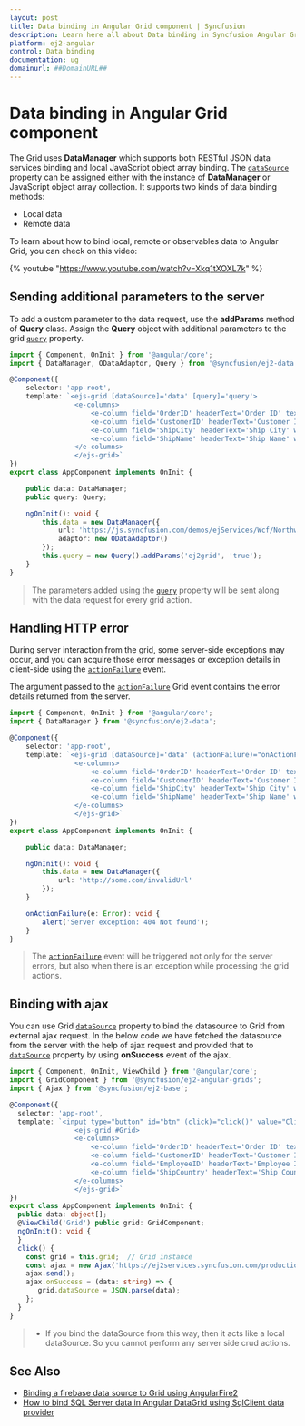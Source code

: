 ```yaml
---
layout: post
title: Data binding in Angular Grid component | Syncfusion
description: Learn here all about Data binding in Syncfusion Angular Grid component of Syncfusion Essential JS 2 and more.
platform: ej2-angular
control: Data binding 
documentation: ug
domainurl: ##DomainURL##
---
```


# Data binding in Angular Grid component

The Grid uses **DataManager** which supports both RESTful JSON data services binding and local JavaScript object array binding.
The [`dataSource`](https://ej2.syncfusion.com/angular/documentation/api/grid/#datasource) property can be assigned either with the instance of **DataManager** or JavaScript object array collection.
It supports two kinds of data binding methods:
* Local data
* Remote data

To learn about how to bind local, remote or observables data to Angular Grid, you can check on this video:

{% youtube "https://www.youtube.com/watch?v=Xkq1tXOXL7k" %}

## Sending additional parameters to the server

To add a custom parameter to the data request, use the **addParams** method of **Query** class.
Assign the **Query** object with additional parameters to the grid [`query`](https://ej2.syncfusion.com/angular/documentation/api/grid/#query) property.

```typescript
import { Component, OnInit } from '@angular/core';
import { DataManager, ODataAdaptor, Query } from '@syncfusion/ej2-data';

@Component({
    selector: 'app-root',
    template: `<ejs-grid [dataSource]='data' [query]='query'>
                <e-columns>
                    <e-column field='OrderID' headerText='Order ID' textAlign='Right' width=120></e-column>
                    <e-column field='CustomerID' headerText='Customer ID' width=150></e-column>
                    <e-column field='ShipCity' headerText='Ship City' width=150></e-column>
                    <e-column field='ShipName' headerText='Ship Name' width=150></e-column>
                </e-columns>
                </ejs-grid>`
})
export class AppComponent implements OnInit {

    public data: DataManager;
    public query: Query;

    ngOnInit(): void {
        this.data = new DataManager({
            url: 'https://js.syncfusion.com/demos/ejServices/Wcf/Northwind.svc/Orders?$top=7',
            adaptor: new ODataAdaptor()
        });
        this.query = new Query().addParams('ej2grid', 'true');
    }
}

```

> The parameters added using the [`query`](https://ej2.syncfusion.com/angular/documentation/api/grid/#query) property will be sent along with the data request for every grid action.

## Handling HTTP error

During server interaction from the grid, some server-side exceptions may occur, and you can acquire those error messages or exception details in client-side using the [`actionFailure`](https://ej2.syncfusion.com/angular/documentation/api/grid/#actionfailure) event.

The argument passed to the [`actionFailure`](https://ej2.syncfusion.com/angular/documentation/api/grid/#actionfailure) Grid event contains the error details returned from the server.

```typescript
import { Component, OnInit } from '@angular/core';
import { DataManager } from '@syncfusion/ej2-data';

@Component({
    selector: 'app-root',
    template: `<ejs-grid [dataSource]='data' (actionFailure)="onActionFailure($event)">
                <e-columns>
                    <e-column field='OrderID' headerText='Order ID' textAlign='Right' width=120></e-column>
                    <e-column field='CustomerID' headerText='Customer ID' width=150></e-column>
                    <e-column field='ShipCity' headerText='Ship City' width=150></e-column>
                    <e-column field='ShipName' headerText='Ship Name' width=150></e-column>
                </e-columns>
                </ejs-grid>`
})
export class AppComponent implements OnInit {

    public data: DataManager;

    ngOnInit(): void {
        this.data = new DataManager({
            url: 'http://some.com/invalidUrl'
        });
    }

    onActionFailure(e: Error): void {
        alert('Server exception: 404 Not found');
    }
}

```

> The [`actionFailure`](https://ej2.syncfusion.com/angular/documentation/api/grid/#actionfailure) event will be triggered not only for the server errors, but also when there is an exception while processing the grid actions.

## Binding with ajax

You can use Grid [`dataSource`](https://ej2.syncfusion.com/angular/documentation/api/grid/#datasource) property to bind the datasource to Grid from external ajax request. In the below code we have fetched the datasource from the server with the help of ajax request and provided that to [`dataSource`](https://ej2.syncfusion.com/angular/documentation/api/grid/#datasource) property by using **onSuccess** event of the ajax.

```typescript
import { Component, OnInit, ViewChild } from '@angular/core';
import { GridComponent } from '@syncfusion/ej2-angular-grids';
import { Ajax } from '@syncfusion/ej2-base';

@Component({
  selector: 'app-root',
  template: `<input type="button" id="btn" (click)="click()" value="Click"/>
                <ejs-grid #Grid>
                <e-columns>
                    <e-column field='OrderID' headerText='Order ID' textAlign='Right' width=120></e-column>
                    <e-column field='CustomerID' headerText='Customer ID' textAlign='Right' width=120></e-column>
                    <e-column field='EmployeeID' headerText='Employee ID' textAlign='Right' width=120></e-column>
                    <e-column field='ShipCountry' headerText='Ship Country' textAlign='Right' width=120></e-column>
                </e-columns>
                </ejs-grid>`
})
export class AppComponent implements OnInit {
  public data: object[];
  @ViewChild('Grid') public grid: GridComponent;
  ngOnInit(): void {
  }
  click() {
    const grid = this.grid;  // Grid instance
    const ajax = new Ajax('https://ej2services.syncfusion.com/production/web-services/api/Orders', 'GET');
    ajax.send();
    ajax.onSuccess = (data: string) => {
       grid.dataSource = JSON.parse(data);
    };
  }
}

```

> * If you bind the dataSource from this way, then it acts like a local dataSource. So you cannot perform any server side crud actions.

## See Also

* [Binding a firebase data source to Grid using AngularFire2](https://www.syncfusion.com/blogs/post/binding-a-firebase-data-source-to-grid-using-angularfire2.aspx)
* [How to bind SQL Server data in Angular DataGrid using SqlClient data provider](https://www.syncfusion.com/kb/11453/how-to-bind-sql-server-data-in-angular-datagrid-using-sqlclient-data-provider)